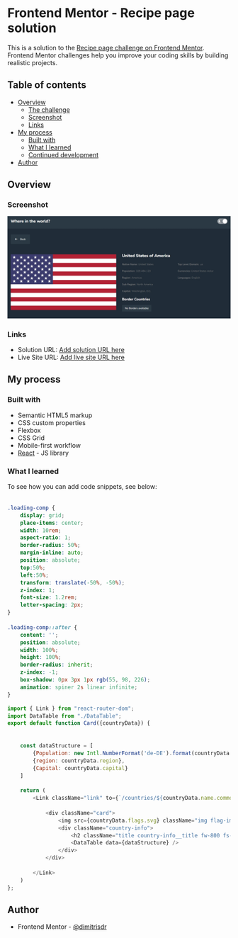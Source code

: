 # Frontend Mentor - Recipe page solution

This is a solution to the [Recipe page challenge on Frontend Mentor](https://www.frontendmentor.io/challenges/recipe-page-KiTsR8QQKm). Frontend Mentor challenges help you improve your coding skills by building realistic projects. 

## Table of contents

- [Overview](#overview)
  - [The challenge](#the-challenge)
  - [Screenshot](#screenshot)
  - [Links](#links)
- [My process](#my-process)
  - [Built with](#built-with)
  - [What I learned](#what-i-learned)
  - [Continued development](#continued-development)
- [Author](#author)


## Overview

### Screenshot

![](./screenshot.jpeg)

### Links

- Solution URL: [Add solution URL here](https://github.com/dimitrisdr/rest-countries-api.git)
- Live Site URL: [Add live site URL here](https://dimitrisdr.github.io/rest-countries-api/)

## My process

### Built with

- Semantic HTML5 markup
- CSS custom properties
- Flexbox
- CSS Grid
- Mobile-first workflow
- [React](https://reactjs.org/) - JS library

### What I learned

To see how you can add code snippets, see below:

```css

.loading-comp {
    display: grid;
    place-items: center;
    width: 10rem;
    aspect-ratio: 1;
    border-radius: 50%;
    margin-inline: auto;
    position: absolute;
    top:50%;
    left:50%;
    transform: translate(-50%, -50%);
    z-index: 1;
    font-size: 1.2rem;
    letter-spacing: 2px;
}

.loading-comp::after {
    content: '';
    position: absolute;
    width: 100%;
    height: 100%;
    border-radius: inherit;
    z-index: -1;
    box-shadow: 0px 3px 1px rgb(55, 98, 226);
    animation: spiner 2s linear infinite;
}

```
```js
import { Link } from "react-router-dom";
import DataTable from "./DataTable";
export default function Card({countryData}) {


    const dataStructure = [
        {Population: new Intl.NumberFormat('de-DE').format(countryData.population)},
        {region: countryData.region},
        {Capital: countryData.capital}
    ]
    
    return (
        <Link className="link" to={`/countries/${countryData.name.common}`} state={{data: countryData}}>

            <div className="card">
                <img src={countryData.flags.svg} className="img flag-img" />
                <div className="country-info">
                    <h2 className="title country-info__title fw-800 fs-500">{countryData.name.common}</h2>
                    <DataTable data={dataStructure} /> 
                </div>
            </div>

        </Link>
    )
};
```

## Author

- Frontend Mentor - [@dimitrisdr](https://www.frontendmentor.io/profile/dimitrisdr)